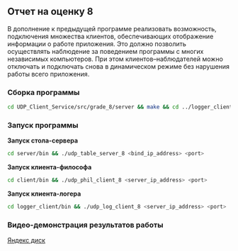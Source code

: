 ## Отчет на оценку 8

В дополнение к предыдущей программе реализовать возможность, подключения множества клиентов, обеспечивающих отображение информации о работе приложения. Это должно позволить осуществлять наблюдение за поведением программы с многих независимых компьютеров. При этом клиентов–наблюдателей можно отключать и подключать снова в динамическом режиме без нарушения работы всего приложения.

### Сборка программы

```sh
cd UDP_Client_Service/src/grade_8/server && make && cd ../logger_client && make && cd ../client && make
```

### Запуск программы

**Запуск стола-сервера**

```sh
cd server/bin && ./udp_table_server_8 <bind_ip_address> <port>
```

**Запуск клиента-философа**

```sh
cd client/bin && ./udp_phil_client_8 <server_ip_address> <port>
```

**Запуск клиента-логера**

```sh
cd logger_client/bin && ./udp_log_client_8 <server_ip_address> <port>
```

### Видео-демонстрация результатов работы

[Яндекс диск](https://disk.yandex.ru/i/IjHmKlMA9usu_A)